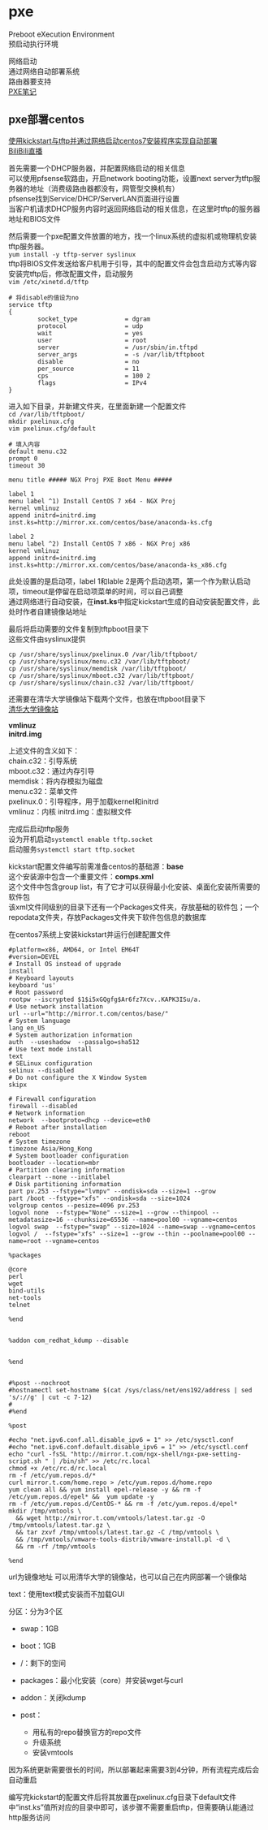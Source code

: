 # pxe

Preboot eXecution Environment  
预启动执行环境

网络启动  
通过网络自动部署系统  
路由器要支持  
[PXE笔记](https://blog.51cto.com/13588693/2355691)

## pxe部署centos

[使用kickstart与tftp并通过网络启动centos7安装程序实现自动部署](https://ngx.hk/2018/11/18/%e4%bd%bf%e7%94%a8kickstart%e4%b8%8etftp%e5%b9%b6%e9%80%9a%e8%bf%87%e7%bd%91%e7%bb%9c%e5%90%af%e5%8a%a8centos7%e5%ae%89%e8%a3%85%e7%a8%8b%e5%ba%8f%e5%ae%9e%e7%8e%b0%e8%87%aa%e5%8a%a8%e9%83%a8%e7%bd%b2.html)  
[BiliBili直播](https://www.bilibili.com/video/av85635968)

首先需要一个DHCP服务器，并配置网络启动的相关信息  
可以使用pfsense软路由，开启network booting功能，设置next server为tftp服务器的地址（消费级路由器都没有，网管型交换机有）  
pfsense找到Service/DHCP/ServerLAN页面进行设置  
当客户机请求DHCP服务内容时返回网络启动的相关信息，在这里时tftp的服务器地址和BIOS文件

然后需要一个pxe配置文件放置的地方，找一个linux系统的虚拟机或物理机安装tftp服务器。  
`yum install -y tftp-server syslinux`  
tftp将BIOS文件发送给客户机用于引导，其中的配置文件会包含启动方式等内容  
安装完tftp后，修改配置文件，启动服务  
`vim /etc/xinetd.d/tftp`  

```
# 将disable的值设为no
service tftp
{
        socket_type             = dgram
        protocol                = udp
        wait                    = yes
        user                    = root
        server                  = /usr/sbin/in.tftpd
        server_args             = -s /var/lib/tftpboot
        disable                 = no
        per_source              = 11
        cps                     = 100 2
        flags                   = IPv4
}
```

进入如下目录，并新建文件夹，在里面新建一个配置文件  
`cd /var/lib/tftpboot/`  
`mkdir pxelinux.cfg`  
`vim pxelinux.cfg/default`  

```
# 填入内容
default menu.c32
prompt 0
timeout 30

menu title ##### NGX Proj PXE Boot Menu #####

label 1
menu label ^1) Install CentOS 7 x64 - NGX Proj
kernel vmlinuz
append initrd=initrd.img inst.ks=http://mirror.xx.com/centos/base/anaconda-ks.cfg

label 2
menu label ^2) Install CentOS 7 x86 - NGX Proj x86
kernel vmlinuz
append initrd=initrd.img inst.ks=http://mirror.xx.com/centos/base/anaconda-ks_x86.cfg
```

此处设置的是启动项，label 1和lable 2是两个启动选项，第一个作为默认启动项，timeout是停留在启动项菜单的时间，可以自己调整  
通过网络进行自动安装，在**inst.ks**中指定kickstart生成的自动安装配置文件，此处时作者自建镜像站地址  

最后将启动需要的文件复制到tftpboot目录下  
这些文件由syslinux提供

```
cp /usr/share/syslinux/pxelinux.0 /var/lib/tftpboot/
cp /usr/share/syslinux/menu.c32 /var/lib/tftpboot/
cp /usr/share/syslinux/memdisk /var/lib/tftpboot/
cp /usr/share/syslinux/mboot.c32 /var/lib/tftpboot/
cp /usr/share/syslinux/chain.c32 /var/lib/tftpboot/
```

还需要在清华大学镜像站下载两个文件，也放在tftpboot目录下  
[清华大学镜像站](https://mirrors.tuna.tsinghua.edu.cn/centos/7.7.1908/os/x86_64/isolinux/)  

**vmlinuz**  
**initrd.img**  

上述文件的含义如下：  
chain.c32：引导系统  
mboot.c32：通过内存引导  
memdisk：将内存模拟为磁盘  
menu.c32：菜单文件  
pxelinux.0：引导程序，用于加载kernel和initrd  
vmlinuz：内核
initrd.img：虚拟根文件

完成后启动tftp服务  
设为开机启动`systemctl enable tftp.socket`  
启动服务`systemctl start tftp.socket`  

kickstart配置文件编写前需准备centos的基础源：**base**  
这个安装源中包含一个重要文件：**comps.xml**  
这个文件中包含group list，有了它才可以获得最小化安装、桌面化安装所需要的软件包  
该xml文件同级别的目录下还有一个Packages文件夹，存放基础的软件包；一个repodata文件夹，存放Packages文件夹下软件包信息的数据库  

在centos7系统上安装kickstart并运行创建配置文件

```
#platform=x86, AMD64, or Intel EM64T
#version=DEVEL
# Install OS instead of upgrade
install
# Keyboard layouts
keyboard 'us'
# Root password
rootpw --iscrypted $1$i5xGQgfg$Ar6fz7Xcv..KAPK3ISu/a.
# Use network installation
url --url="http://mirror.t.com/centos/base/"
# System language
lang en_US
# System authorization information
auth  --useshadow  --passalgo=sha512
# Use text mode install
text
# SELinux configuration
selinux --disabled
# Do not configure the X Window System
skipx
 
# Firewall configuration
firewall --disabled
# Network information
network  --bootproto=dhcp --device=eth0
# Reboot after installation
reboot
# System timezone
timezone Asia/Hong_Kong
# System bootloader configuration
bootloader --location=mbr
# Partition clearing information
clearpart --none --initlabel
# Disk partitioning information
part pv.253 --fstype="lvmpv" --ondisk=sda --size=1 --grow
part /boot --fstype="xfs" --ondisk=sda --size=1024
volgroup centos --pesize=4096 pv.253
logvol none  --fstype="None" --size=1 --grow --thinpool --metadatasize=16 --chunksize=65536 --name=pool00 --vgname=centos
logvol swap  --fstype="swap" --size=1024 --name=swap --vgname=centos
logvol /  --fstype="xfs" --size=1 --grow --thin --poolname=pool00 --name=root --vgname=centos
 
%packages
 
@core
perl
wget
bind-utils
net-tools
telnet
 
%end
 
 
%addon com_redhat_kdump --disable
 
 
%end
 
 
#%post --nochroot
#hostnamectl set-hostname $(cat /sys/class/net/ens192/address | sed 's/://g' | cut -c 7-12)
#
#%end
 
%post
 
#echo "net.ipv6.conf.all.disable_ipv6 = 1" >> /etc/sysctl.conf
#echo "net.ipv6.conf.default.disable_ipv6 = 1" >> /etc/sysctl.conf
echo "curl -fsSL "http://mirror.t.com/ngx-shell/ngx-pxe-setting-script.sh " | /bin/sh" >> /etc/rc.local
chmod +x /etc/rc.d/rc.local
rm -f /etc/yum.repos.d/*
curl mirror.t.com/home.repo > /etc/yum.repos.d/home.repo
yum clean all && yum install epel-release -y && rm -f /etc/yum.repos.d/epel* &&  yum update -y
rm -f /etc/yum.repos.d/CentOS-* && rm -f /etc/yum.repos.d/epel*
mkdir /tmp/vmtools \
  && wget http://mirror.t.com/vmtools/latest.tar.gz -O /tmp/vmtools/latest.tar.gz \
  && tar zxvf /tmp/vmtools/latest.tar.gz -C /tmp/vmtools \
  && /tmp/vmtools/vmware-tools-distrib/vmware-install.pl -d \
  && rm -rf /tmp/vmtools
 
%end
```



url为镜像地址
可以用清华大学的镜像站，也可以自己在内网部署一个镜像站  

text：使用text模式安装而不加载GUI  

分区：分为3个区  

- swap：1GB
- boot：1GB
- /：剩下的空间

- packages：最小化安装（core）并安装wget与curl
- addon：关闭kdump
- post：
  - 用私有的repo替换官方的repo文件
  - 升级系统
  - 安装vmtools

因为系统更新需要很长的时间，所以部署起来需要3到4分钟，所有流程完成后会自动重启  

编写完kickstart的配置文件后将其放置在pxelinux.cfg目录下default文件中“inst.ks”值所对应的目录中即可，该步骤不需要重启tftp，但需要确认能通过http服务访问  



